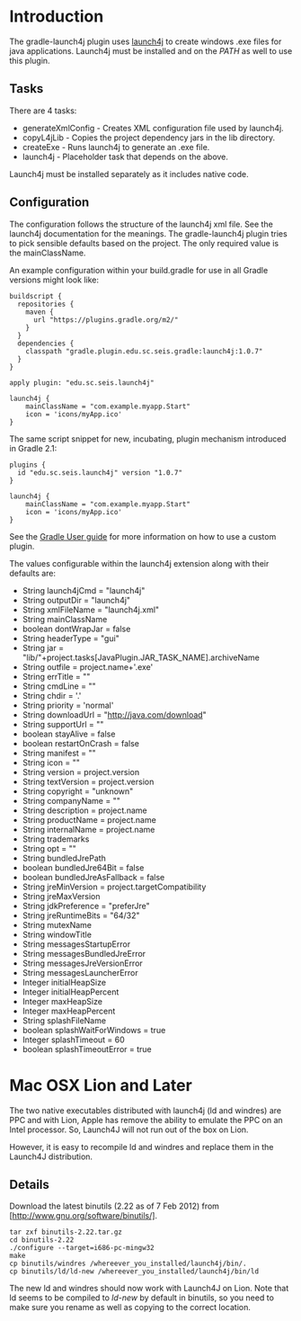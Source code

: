 
Introduction
============

The gradle-launch4j plugin uses [launch4j](http://launch4j.sourceforge.net/) to create windows .exe files for java applications. Launch4j must be installed and on the *PATH* as well to use this plugin.

Tasks
-----

There are 4 tasks:
  * generateXmlConfig - Creates XML configuration file used by launch4j.
  * copyL4jLib - Copies the project dependency jars in the lib directory.
  * createExe - Runs launch4j to generate an .exe file.
  * launch4j - Placeholder task that depends on the above.

Launch4j must be installed separately as it includes native code.

Configuration
-------------

The configuration follows the structure of the launch4j xml file. See the launch4j documentation for the meanings. The gradle-launch4j plugin tries to pick sensible defaults based on the project. The only required
value is the mainClassName.

An example configuration within your build.gradle for use in all Gradle versions might look like:

    buildscript {
      repositories {
        maven {
          url "https://plugins.gradle.org/m2/"
        }
      }
      dependencies {
        classpath "gradle.plugin.edu.sc.seis.gradle:launch4j:1.0.7"
      }
    }
    
    apply plugin: "edu.sc.seis.launch4j"
    
	launch4j {
		mainClassName = "com.example.myapp.Start"
		icon = 'icons/myApp.ico'
	}

The same script snippet for new, incubating, plugin mechanism introduced in Gradle 2.1:

    plugins {
      id "edu.sc.seis.launch4j" version "1.0.7"
    }
    
	launch4j {
		mainClassName = "com.example.myapp.Start"
		icon = 'icons/myApp.ico'
	}
    
See the [Gradle User guide](http://gradle.org/docs/current/userguide/custom_plugins.html#customPluginStandalone) for more information on how to use a custom plugin.

The values configurable within the launch4j extension along with their defaults are:

 *    String launch4jCmd = "launch4j"
 *    String outputDir = "launch4j"
 *    String xmlFileName = "launch4j.xml"
 *    String mainClassName
 *    boolean dontWrapJar = false
 *    String headerType = "gui"
 *    String jar = "lib/"+project.tasks[JavaPlugin.JAR_TASK_NAME].archiveName
 *    String outfile = project.name+'.exe'
 *    String errTitle = ""
 *    String cmdLine = ""
 *    String chdir = '.'
 *    String priority = 'normal'
 *    String downloadUrl = "http://java.com/download"
 *    String supportUrl = ""
 *    boolean stayAlive = false
 *    boolean restartOnCrash = false
 *    String manifest = ""
 *    String icon = ""
 *    String version = project.version
 *    String textVersion = project.version
 *    String copyright = "unknown"
 *    String companyName = ""
 *    String description = project.name
 *    String productName = project.name
 *    String internalName = project.name
 *    String trademarks
 *    String opt = ""
 *    String bundledJrePath
 *    boolean bundledJre64Bit = false
 *    boolean bundledJreAsFallback = false
 *    String jreMinVersion = project.targetCompatibility
 *    String jreMaxVersion
 *    String jdkPreference = "preferJre"
 *    String jreRuntimeBits = "64/32"
 *    String mutexName
 *    String windowTitle
 *    String messagesStartupError
 *    String messagesBundledJreError
 *    String messagesJreVersionError
 *    String messagesLauncherError	
 *    Integer initialHeapSize
 *    Integer initialHeapPercent
 *    Integer maxHeapSize
 *    Integer maxHeapPercent
 *    String splashFileName
 *    boolean splashWaitForWindows = true
 *    Integer splashTimeout = 60
 *    boolean splashTimeoutError = true

Mac OSX Lion and Later
======================

The two native executables distributed with launch4j (ld and windres) are PPC and with Lion, Apple has remove the ability to emulate the PPC on an Intel processor. So, Launch4J will not run out of the box on Lion.

However, it is easy to recompile ld and windres and replace them in the Launch4J distribution. 


Details
-------

Download the latest binutils (2.22 as of 7 Feb 2012) from [http://www.gnu.org/software/binutils/].

	tar zxf binutils-2.22.tar.gz
	cd binutils-2.22
	./configure --target=i686-pc-mingw32
	make
	cp binutils/windres /whereever_you_installed/launch4j/bin/.
	cp binutils/ld/ld-new /whereever_you_installed/launch4j/bin/ld


The new ld and windres should now work with Launch4J on Lion. Note that ld seems to be compiled to *ld-new* by default in binutils, so you need to make sure you rename as well as copying to the correct location.


